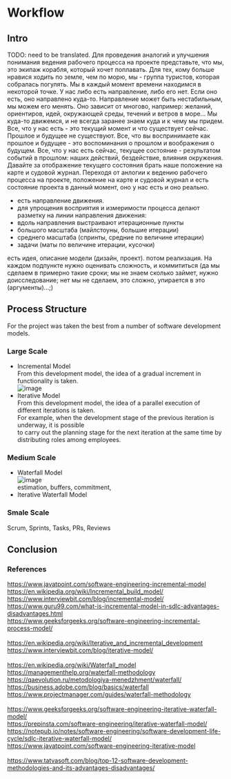 # Workflow

## Intro

TODO: need to be translated.
Для проведения аналогий и улучшения понимания ведения рабочего процесса на проекте представьте, что мы, это экипаж корабля, который хочет поплавать.
Для тех, кому больше нравися ходить по земле, чем по морю, мы - группа туристов, которая собралась погулять.
Мы в каждый момент времени находимся в некоторой точке. У нас либо есть направление, либо его нет.
Если оно есть, оно направлено куда-то. Направление может быть нестабильным, мы можем его менять.
Оно зависит от многово, например: желаний, ориентиров, идей, окружающей среды, течений и ветров в море...
Мы куда-то движемся, и не всегда заранее знаем куда и к чему мы придем.
Все, что у нас есть - это текущий момент и что существует сейчас. Прошлое и будущее не существуют.
Все, что вы воспринимаете как прошлое и будущее - это воспоминания о прошлом и воображения о будущем.
Все, что у нас есть сейчас, текущее состояние - результатом событий в прошлом: наших действий, бездействие, влияния окружения.
Давайте за отображение текущего состояния брать наше положение на карте и судовой журнал.
Переходя от анлогии к ведению рабочего процесса на проекте,
положение на карте и судовой журнал и есть состояние проекта в данный момент, оно у нас есть и оно реально.

- есть направление движения.
- для упрощения восприятия и измеримости процесса делают разметку на линии направления движения:
- вдоль направления выстраивают итерационные пункты
- большого масштаба (майлстоуны, большие итерации)
- среднего масштаба (спринты, средние по величине итерации)
- задачи (маты по величине итерации, кусочки)

есть идея, описание модели (дизайн, проект).
потом реализация. На каждом подпункте нужно оценивать сложность, и коммититься (да мы сделаем в примерно такие сроки; мы не знаем сколько займет, нужно доисследование; нет мы не сделаем, это сложно, упирается в это (аргументы)...;)

## Process Structure
For the project was taken the best from a number of software development models.

### Large Scale
- Incremental Model<br>
From this development model, the idea of a gradual increment in functionality is taken.<br>
![image](https://user-images.githubusercontent.com/45210795/196042134-8272cc6d-a3b1-4098-b01d-e39ed15d71be.png)
- Iterative Model<br>
From this development model, the idea of a parallel execution of different iterations is taken.<br>
For example, when the development stage of the previous iteration is underway, it is possible<br>
to carry out the planning stage for the next iteration at the same time by distributing roles among employees.<br>

### Medium Scale
- Waterfall Model<br>
![image](https://user-images.githubusercontent.com/45210795/196038448-f67138f8-d206-4d6f-9e0e-4da8fe450762.png)<br>
estimation, buffers, commitment,
- Iterative Waterfall Model<br>


### Smale Scale
Scrum, Sprints, Tasks, PRs, Reviews


## Conclusion

### References

https://www.javatpoint.com/software-engineering-incremental-model<br>
https://en.wikipedia.org/wiki/Incremental_build_model/<br>
https://www.interviewbit.com/blog/incremental-model/<br>
https://www.guru99.com/what-is-incremental-model-in-sdlc-advantages-disadvantages.html<br>
https://www.geeksforgeeks.org/software-engineering-incremental-process-model/<br>
<br>
https://en.wikipedia.org/wiki/Iterative_and_incremental_development<br>
https://www.interviewbit.com/blog/iterative-model/<br>
<br>
https://en.wikipedia.org/wiki/Waterfall_model<br>
https://managementhelp.org/waterfall-methodology<br>
https://qaevolution.ru/metodologiya-menedzhment/waterfall/<br>
https://business.adobe.com/blog/basics/waterfall<br>
https://www.projectmanager.com/guides/waterfall-methodology<br>
<br>
https://www.geeksforgeeks.org/software-engineering-iterative-waterfall-model/<br>
https://prepinsta.com/software-engineering/iterative-waterfall-model/<br>
https://notepub.io/notes/software-engineering/software-development-life-cycle/sdlc-iterative-waterfall-model/<br>
https://www.javatpoint.com/software-engineering-iterative-model<br>
<br>
https://www.tatvasoft.com/blog/top-12-software-development-methodologies-and-its-advantages-disadvantages/<br>
<br>
<br>
<br>
<br>
<br>
<br>
<br>
<br>
<br>
<br>
<br>
